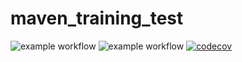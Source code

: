 # maven_training_test
![example workflow](https://github.com/fab971cool/maven_training_test/actions/workflows/build.yml/badge.svg)
![example workflow](https://github.com/fab971cool/maven_training_test/actions/workflows/build.yml/badge.svg?branch=main)
[![codecov](https://codecov.io/gh/fab971cool/maven_training_test/branch/main/graph/badge.svg?token=IO0HQZQR2H)](https://codecov.io/gh/fab971cool/maven_training_test)
